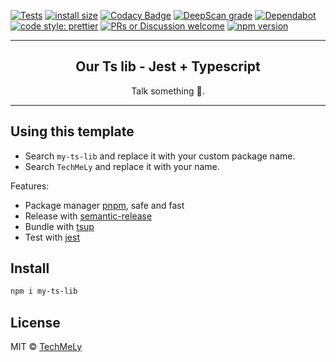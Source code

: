 [![Tests](https://github.com/TechMeLy/XXX/workflows/CI/badge.svg)](https://github.com/TechMeLy/XXX/actions?workflow=CI) [![install size](https://packagephobia.com/badge?p=@techmely/XXX)](https://packagephobia.com/result?p=%40techmely%2F___XXX) [![Codacy Badge](https://app.codacy.com/project/badge/Grade/TOKEN)](https://www.codacy.com/gh/LINK_PROJECT) [![DeepScan grade](https://deepscan.io/api/teams/7726/projects/12863/branches/205412/badge/grade.svg)](https://deepscan.io/dashboard#view=project&tid=XXX&pid=XXX&bid=XXX) [![Dependabot](https://flat.badgen.net/dependabot/TechMeLy/template-typescript-starter?icon=dependabot)](https://dependabot.com/) [![code style: prettier](https://img.shields.io/badge/code_style-prettier-ff69b4.svg?style=flat-square)](https://github.com/prettier/prettier) [![PRs or Discussion welcome](https://img.shields.io/badge/PRs-welcome-brightgreen.svg?style=flat-square)](http://makeapullrequest.com) [![npm version](https://badgen.net/npm/v/my-ts-lib)](https://npm.im/my-ts-lib)

---

<h2 align="center">
  Our Ts lib - Jest + Typescript
</h2>

<p align="center">Talk something 🥳.</p>

<hr>

## Using this template

- Search `my-ts-lib` and replace it with your custom package name.
- Search `TechMeLy` and replace it with your name.

Features:

- Package manager [pnpm](https://pnpm.js.org/), safe and fast
- Release with [semantic-release](https://npm.im/semantic-release)
- Bundle with [tsup](https://github.com/TechMeLy/tsup)
- Test with [jest](https://jestjs.io/)

## Install

```bash
npm i my-ts-lib
```

## License

MIT &copy; [TechMeLy](https://github.com/sponsors/TechMeLy)
